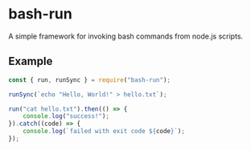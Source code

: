 # bash-run

A simple framework for invoking bash commands from node.js scripts.

## Example

```js
const { run, runSync } = require("bash-run");

runSync(`echo "Hello, World!" > hello.txt`);

run("cat hello.txt").then(() => {
    console.log("success!");
}).catch((code) => {
    console.log(`failed with exit code ${code}`);
});
```
